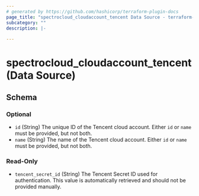 ```yaml
---
# generated by https://github.com/hashicorp/terraform-plugin-docs
page_title: "spectrocloud_cloudaccount_tencent Data Source - terraform-provider-spectrocloud"
subcategory: ""
description: |-
  
---
```


# spectrocloud_cloudaccount_tencent (Data Source)





<!-- schema generated by tfplugindocs -->
## Schema

### Optional

- `id` (String) The unique ID of the Tencent cloud account. Either `id` or `name` must be provided, but not both.
- `name` (String) The name of the Tencent cloud account. Either `id` or `name` must be provided, but not both.

### Read-Only

- `tencent_secret_id` (String) The Tencent Secret ID used for authentication. This value is automatically retrieved and should not be provided manually.
